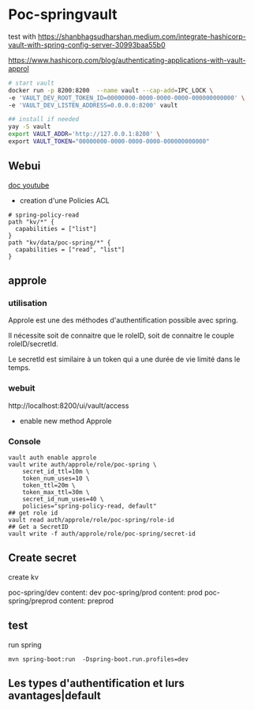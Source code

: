 # Poc-springvault

test with https://shanbhagsudharshan.medium.com/integrate-hashicorp-vault-with-spring-config-server-30993baa55b0

https://www.hashicorp.com/blog/authenticating-applications-with-vault-approl

```bash
# start vault
docker run -p 8200:8200  --name vault --cap-add=IPC_LOCK \
-e 'VAULT_DEV_ROOT_TOKEN_ID=00000000-0000-0000-0000-000000000000' \
-e 'VAULT_DEV_LISTEN_ADDRESS=0.0.0.0:8200' vault

## install if needed
yay -S vault
export VAULT_ADDR='http://127.0.0.1:8200' \
export VAULT_TOKEN="00000000-0000-0000-0000-000000000000"
```

## Webui

[doc youtube](https://www.youtube.com/watch?v=gA2tBDKqH0s)

* creation d'une Policies ACL

```
# spring-policy-read
path "kv/*" {
  capabilities = ["list"]
}
path "kv/data/poc-spring/*" {
  capabilities = ["read", "list"]
}
```

## approle

### utilisation

Approle est une des méthodes d'authentification possible avec spring.

Il nécessite soit de connaitre que le roleID, soit de connaitre le couple roleID/secretId.

Le secretId est similaire à un token qui a une durée de vie limité dans le temps.

### webuit

http://localhost:8200/ui/vault/access
* enable new method Approle


### Console
```
vault auth enable approle
vault write auth/approle/role/poc-spring \
    secret_id_ttl=10m \
    token_num_uses=10 \
    token_ttl=20m \
    token_max_ttl=30m \
    secret_id_num_uses=40 \
    policies="spring-policy-read, default"
## get role id
vault read auth/approle/role/poc-spring/role-id
## Get a SecretID
vault write -f auth/approle/role/poc-spring/secret-id
```
## Create secret

create kv

poc-spring/dev  content: dev
poc-spring/prod content: prod
poc-spring/preprod content: preprod


## test

run spring

```
mvn spring-boot:run  -Dspring-boot.run.profiles=dev
```
## Les types d'authentification et lurs avantages|default

